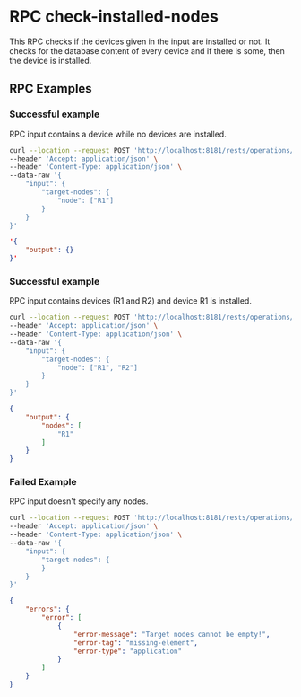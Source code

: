 # RPC check-installed-nodes

This RPC checks if the devices given in the input are installed or not.
It checks for the database content of every device and if there is some,
then the device is installed.

## RPC Examples

### Successful example

RPC input contains a device while no devices are installed.

```bash RPC Request
curl --location --request POST 'http://localhost:8181/rests/operations/connection-manager:check-installed-nodes' \
--header 'Accept: application/json' \
--header 'Content-Type: application/json' \
--data-raw '{
    "input": {
        "target-nodes": {
            "node": ["R1"]
        }
    }
}'
```

```json RPC Response, Status: 200
'{
    "output": {}
}'
```

### Successful example

RPC input contains devices (R1 and R2) and device R1 is installed.

```bash RPC Request
curl --location --request POST 'http://localhost:8181/rests/operations/connection-manager:check-installed-nodes' \
--header 'Accept: application/json' \
--header 'Content-Type: application/json' \
--data-raw '{
    "input": {
        "target-nodes": {
            "node": ["R1", "R2"]
        }
    }
}'
```

```json RPC Response, Status: 200
{
    "output": {
        "nodes": [
            "R1"
        ]
    }
}
```

### Failed Example

RPC input doesn't specify any nodes.

```bash RPC Request
curl --location --request POST 'http://localhost:8181/rests/operations/connection-manager:check-installed-nodes' \
--header 'Accept: application/json' \
--header 'Content-Type: application/json' \
--data-raw '{
    "input": {
        "target-nodes": {
        }
    }
}'
```

```json RPC Response, Status: 400
{
    "errors": {
        "error": [
            {
                "error-message": "Target nodes cannot be empty!",
                "error-tag": "missing-element",
                "error-type": "application"
            }
        ]
    }
}
```
